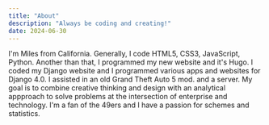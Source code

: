 ```yaml
---
title: "About"
description: "Always be coding and creating!"
date: 2024-06-30
---
```

I'm Miles from California. Generally, I code HTML5, CSS3, JavaScript, Python. Another than that, I programmed my new website and it's Hugo. I coded my Django website and I programmed various apps and websites for Django 4.0. I assisted in an old Grand Theft Auto 5 mod. and a server. My goal is to combine creative thinking and design with an analytical appproach to solve problems at the intersection of enterprise and technology. I'm a fan of the 49ers and I have a passion for schemes and statistics.